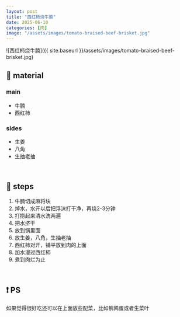 ```yaml
---
layout: post
title: "西红柿烧牛腩"
date: 2025-06-10
categories: [肉]
image: "/assets/images/tomato-braised-beef-brisket.jpg"
---
```



![西红柿烧牛腩]({{ site.baseurl }}/assets/images/tomato-braised-beef-brisket.jpg)

## 📝 material

### main
- 牛腩
- 西红柿

### sides
- 生姜
- 八角
- 生抽老抽

<br>

## 🔧 steps

1. 牛腩切成麻将块
2. 焯水，水开以后把浮沫打干净，再烧2-3分钟
3. 打捞起来清水洗两遍
4. 把水挤干
5. 放到锅里面
6. 放生姜，八角，生抽老抽
7. 西红柿对开，铺平放到肉的上面
8. 加水漫过西红柿
9. 煮到肉烂为止

<br>

## ❗ PS
如果觉得很好吃还可以在上面放些配菜，比如鹌鹑蛋或者生菜叶
